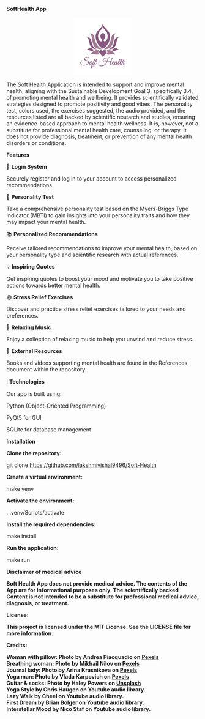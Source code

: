 <b>SoftHealth App</b>
<p align="center">
  <img src="https://github.com/lakshmivishal9496/Soft-Health/blob/main/static/images/logo.png" alt="Soft Health Logo" width="150" height="150" />
</p> 

The Soft Health Application is intended to support and improve mental health, aligning 
with the Sustainable Development Goal 3, specifically 3.4, of promoting mental health 
and wellbeing. It provides scientifically validated strategies designed to promote 
positivity and good vibes. The personality test, colors used, the exercises suggested,
the audio provided, and the resources listed are all backed by scientific research and
studies, ensuring an evidence-based approach to mental health wellness. It is, 
however, not a substitute for professional mental health care, counseling, 
or therapy. It does not provide diagnosis, treatment, or prevention of 
any mental health disorders or conditions.

<b>Features</b>

🔐 <b>Login System</b>

Securely register and log in to your account to access personalized recommendations.

🧠 <b>Personality Test</b>

Take a comprehensive personality test based on the Myers-Briggs Type Indicator (MBTI) to gain insights into your personality traits and how they may impact your mental health.

📚 <b>Personalized Recommendations</b>

Receive tailored recommendations to improve your mental health, based on your personality type and scientific research with actual references.

💡 <b>Inspiring Quotes</b>

Get inspiring quotes to boost your mood and motivate you to take positive actions towards better mental health.

:sweat_smile: <b>Stress Relief Exercises</b>

Discover and practice stress relief exercises tailored to your needs and preferences.

:musical_note: <b>Relaxing Music</b>

Enjoy a collection of relaxing music to help you unwind and reduce stress.

:book: <b>External Resources</b>

Books and videos supporting mental health are found in the References document within the repository.

:information_source: <b>Technologies</b>

Our app is built using:

Python (Object-Oriented Programming)

PyQt5 for GUI

SQLite for database management

<b>Installation</b>

<b>Clone the repository:</b>

git clone https://github.com/lakshmivishal9496/Soft-Health

<b>Create a virtual environment:</b>

make venv

<b>Activate the environment:</b>

. .venv/Scripts/activate

<b>Install the required dependencies:</b>

make install

<b>Run the application:</b>

make run

<b>Disclaimer of medical advice<b>

Soft Health App does not provide medical advice. The contents of the App are for informational
purposes only. The scientifically backed Content is not intended to be a substitute
for professional medical advice, diagnosis, or treatment.

<b>License:</b>

This project is licensed under the MIT License. See the LICENSE file for more information.

<b>Credits:</b>
<html>
Woman with pillow: Photo by Andrea Piacquadio on <a href="https://www.pexels.com/photo/woman-hugging-white-pillow-beside-glass-door-935762/">Pexels</a><br>
Breathing woman: Photo by Mikhail Nilov on <a href="https://www.pexels.com/photo/woman-breathing-fresh-air-8455696/">Pexels</a><br>
Journal lady: Photo by Arina Krasnikova on <a href="https://www.pexels.com/photo/a-happy-woman-working-from-home-7005607/">Pexels</a><br>
Yoga man: Photo by Vlada Karpovich on <a href="https://www.pexels.com/photo/elderly-couple-doing-yoga-pose-8939954/">Pexels</a><br>
Guitar & socks: Photo by Haley Powers on <a href="https://unsplash.com/photos/QESaXJBiB8Y?utm_source=unsplash&utm_medium=referral&utm_content=creditCopyText">Unsplash</a><br>
Yoga Style by Chris Haugen on Youtube audio library.<br>
Lazy Walk by Cheel on Youtube audio library.<br>
First Dream by Brian Bolger on Youtube audio library.<br>
Interstellar Mood by Nico Staf on Youtube audio library.<br>
</html>
